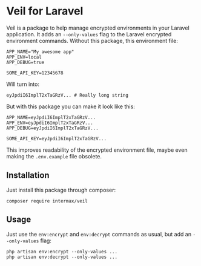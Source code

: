 # Veil for Laravel

Veil is a package to help manage encrypted environments in your Laravel application. It adds an `--only-values` flag to the Laravel encrypted environment commands. Without this package, this environment file:

```text
APP_NAME="My awesome app"
APP_ENV=local
APP_DEBUG=true

SOME_API_KEY=12345678
```

Will turn into:

```text
eyJpdiI6ImplT2xTaGRzV... # Really long string
```

But with this package you can make it look like this:

```text
APP_NAME=eyJpdiI6ImplT2xTaGRzV...
APP_ENV=eyJpdiI6ImplT2xTaGRzV...
APP_DEBUG=eyJpdiI6ImplT2xTaGRzV...

SOME_API_KEY=eyJpdiI6ImplT2xTaGRzV...
```

This improves readability of the encrypted environment file, maybe even making the `.env.example` file obsolete.

## Installation

Just install this package through composer:

```shell
composer require intermax/veil
```

## Usage

Just use the `env:encrypt` and `env:decrypt` commands as usual, but add an `--only-values` flag:

```shell
php artisan env:encrypt --only-values ...
php artisan env:decrypt --only-values ...
```

